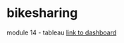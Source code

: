# bikesharing
module 14 - tableau
[link to dashboard](https://public.tableau.com/app/profile/hannah.s2782/viz/Module14Challenge_16647449313030/NYCStoryChallenge?publish=yes)
